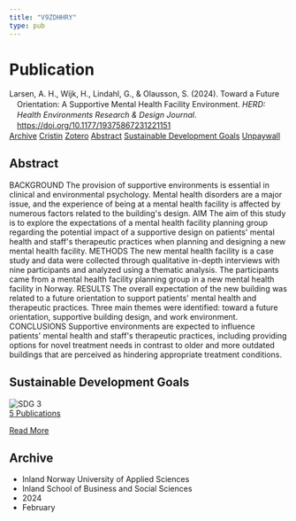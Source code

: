 ```yaml
---
title: "V9ZDHHRY"
type: pub
---
```

<h1>Publication</h1>
<article id="csl-bib-container-V9ZDHHRY" class="csl-bib-container">
  <div class="csl-bib-body" style="line-height: 1.35; padding-left: 1em; text-indent:-1em;">
  <div class="csl-entry">Larsen, A. H., Wijk, H., Lindahl, G., &amp; Olausson, S. (2024). Toward a Future Orientation: A Supportive Mental Health Facility Environment. <i>HERD: Health Environments Research &amp; Design Journal</i>. <a href="https://doi.org/10.1177/19375867231221151">https://doi.org/10.1177/19375867231221151</a></div>
</div>
  <div class="csl-bib-buttons">
    <a href="#taxonomy-article-V9ZDHHRY" class="csl-bib-button">Archive</a>
    <a href="https://app.cristin.no/results/show.jsf?id=2243723" alt="Cristin URL" class="csl-bib-button">Cristin</a>
    <a href="http://zotero.org/groups/5402882/items/V9ZDHHRY" alt="Zotero URL" class="csl-bib-button">Zotero</a>
    <a href="#abstract-article-V9ZDHHRY" class="csl-bib-button">Abstract</a>
    <a href="#sdg-article-V9ZDHHRY" class="csl-bib-button">Sustainable Development Goals</a>
    <a href="https://journals.sagepub.com/doi/pdf/10.1177/19375867231221151" class="csl-bib-button">Unpaywall</a>
  </div>
  <div id="csl-bib-meta-container-V9ZDHHRY"></div>
</article>
<div id="csl-bib-meta-V9ZDHHRY" class="csl-bib-meta">
  <article id="abstract-article-V9ZDHHRY" class="abstract-article">
    <h1>Abstract</h1>
    BACKGROUND The provision of supportive environments is essential in clinical and environmental psychology. Mental health disorders are a major issue, and the experience of being at a mental health facility is affected by numerous factors related to the building's design. AIM The aim of this study is to explore the expectations of a mental health facility planning group regarding the potential impact of a supportive design on patients' mental health and staff's therapeutic practices when planning and designing a new mental health facility. METHODS The new mental health facility is a case study and data were collected through qualitative in-depth interviews with nine participants and analyzed using a thematic analysis. The participants came from a mental health facility planning group in a new mental health facility in Norway. RESULTS The overall expectation of the new building was related to a future orientation to support patients' mental health and therapeutic practices. Three main themes were identified: toward a future orientation, supportive building design, and work environment. CONCLUSIONS Supportive environments are expected to influence patients' mental health and staff's therapeutic practices, including providing options for novel treatment needs in contrast to older and more outdated buildings that are perceived as hindering appropriate treatment conditions.
  </article>
  <article id="sdg-article-V9ZDHHRY" class="sdg-article">
    <h1>Sustainable Development Goals</h1>
    <div class="sdg-container"><div id="sdg3" class="sdg"> <img src="{{< params subfolder >}}images/sdg/sdg03_en.png" class="image" alt="SDG 3"> <div class="sdg-overlay"> <a href="{{< params subfolder >}}en/archive/?sdg=3#archive" class="sdg-publication-count"><span>5</span> Publications</a> <p><a href="https://sdgs.un.org/goals/goal3" class="sdg-read-more">Read More</a></p> </div> </div></div>
  </article>
  <article id="taxonomy-article-V9ZDHHRY" class="taxonomy-article">
    <h1>Archive</h1>
    <ul>
      <li>Inland Norway University of Applied Sciences</li>
      <li>Inland School of Business and Social Sciences</li>
      <li>2024</li>
      <li>February</li>
    </ul>
  </article>
</div>
